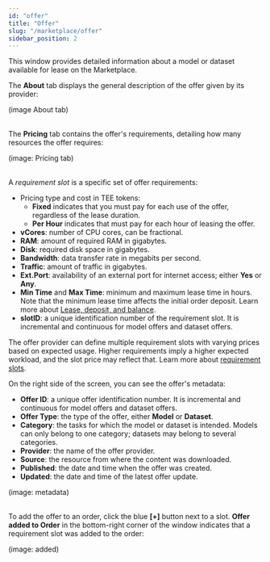 ```yaml
---
id: "offer"
title: "Offer"
slug: "/marketplace/offer"
sidebar_position: 2
---
```


This window provides detailed information about a model or dataset available for lease on the Marketplace.

The **About** tab displays the general description of the offer given by its provider:

(image About tab)
<br/>
<br/>

The **Pricing** tab contains the offer's requirements, detailing how many resources the offer requires:

(image: Pricing tab)
<br/>
<br/>

A _requirement slot_ is a specific set of offer requirements:

- Pricing type and cost in TEE tokens:
    + **Fixed** indicates that you must pay for each use of the offer, regardless of the lease duration.
    + **Per Hour** indicates that must pay for each hour of leasing the offer.
- **vCores**: number of CPU cores, can be fractional.
- **RAM**: amount of required RAM in gigabytes.
- **Disk**: required disk space in gigabytes.
- **Bandwidth**: data transfer rate in megabits per second.
- **Traffic**: amount of traffic in gigabytes.
- **Ext.Port**: availability of an external port for internet access; either **Yes** or **Any**.
- **Min Time** and **Max Time**: minimum and maximum lease time in hours. Note that the minimum lease time affects the initial order deposit. Learn more about [Lease, deposit, and balance](/fundamentals/orders/#lease-deposit-and-balance).
- **slotID**: a unique identification number of the requirement slot. It is incremental and continuous for model offers and dataset offers.

The offer provider can define multiple requirement slots with varying prices based on expected usage. Higher requirements imply a higher expected workload, and the slot price may reflect that. Learn more about [requirement slots](/fundamentals/slots#requirements).

On the right side of the screen, you can see the offer's metadata:

- **Offer ID**: a unique offer identification number. It is incremental and continuous for model offers and dataset offers.
- **Offer Type**: the type of the offer, either **Model** or **Dataset**.
- **Category**: the tasks for which the model or dataset is intended. Models can only belong to one category; datasets may belong to several categories.
- **Provider**: the name of the offer provider. 
- **Source**: the resource from where the content was downloaded.
- **Published**: the date and time when the offer was created.
- **Updated**: the date and time of the latest offer update.

(image: metadata)
<br/>
<br/>

To add the offer to an order, click the blue **[+]** button next to a slot. **Offer added to Order** in the bottom-right corner of the window indicates that a requirement slot was added to the order:

(image: added)
<br/>
<br/>
